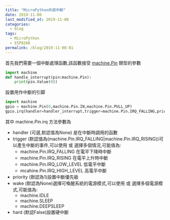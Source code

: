 ```yaml
---
title: "MicroPython外部中斷"
date: 2019-11-08
last_modified_at: 2019-11-08
categories:
  - blog
tags:
  - MicroPython
  - ESP8266
permalink: /blog/2019-11-08-01
---
```

首先我們需要一個中斷處理函數,該函數接受 [machine.Pin](http://docs.micropython.org/en/latest/library/machine.Pin.html#machine-pin) 類型的參數
```python
import machine
def handle_interrupt(pin:machine.Pin):
    print(pin.Value(0))
```
設置用作中斷的引脚
```python
import machine
gpio = machine.Pin(0,machine.Pin.IN,machine.Pin.PULL_UP)
gpio.irq(handler=handler_interrupt,trigger=machine.Pin.IRQ_FALLING,priority=1,wake=None,hard=False)
```
其中 machine.Pin.irq 方法參數為

- handler (可選,默認值為None) 是在中斷時調用的函數
- trigger (默認值為(machine.Pin.IRQ_FALLING|machine.Pin.IRQ_RISING))可以產生中斷的事件,可以使用 或 選擇多個情況,可能值為:
    - machine.Pin.IRQ_FALLING 在電平下降時中斷
    - machine.Pin.IRQ_RISING  在電平上升時中斷
    - machine.Pin.IRQ_LOW_LEVEL 低電平中斷
    - mcahine.Pin.IRQ_HIGH_LEVEL 高電平中斷
- priority (默認為1)設置中斷優先級
- wake (默認為None)選擇可喚醒系統的電源模式,可以使用 或 選擇多個電源模式,可能值為:
    - machine.IDLE 
    - machine.SLEEP
    - machine.DEEPSLEEP
- hard (默認False)設置硬中斷

